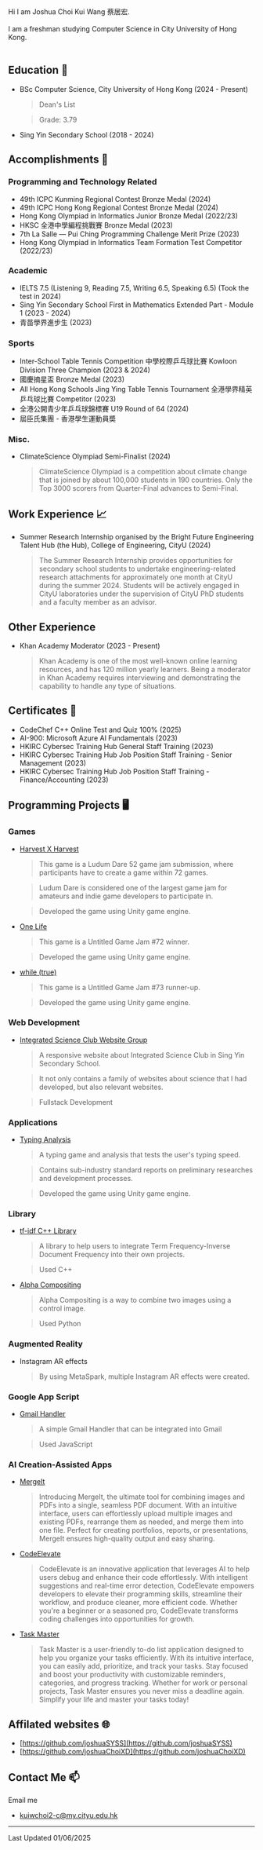 <head>
  <link rel="shortcut icon" type="image/x-icon" href="https://sandstormit.com/wp-content/uploads/2021/06/incognito-2231825_960_720-1.png">
  <meta name="google-site-verification" content="0SEcurk_dKLeFfJ4VC6azCpxCccwgnd3JkByYOdYncA" />
</head>
Hi I am Joshua Choi Kui Wang 蔡居宏.<br><br>
I am a freshman studying Computer Science in City University of Hong Kong.<br><br>

## Education 🏫
- BSc Computer Science, City University of Hong Kong (2024 - Present)
  > Dean's List
  
  > Grade: 3.79

- Sing Yin Secondary School (2018 - 2024)

## Accomplishments 🏅
### Programming and Technology Related
- 49th ICPC Kunming Regional Contest Bronze Medal (2024)
- 49th ICPC Hong Kong Regional Contest Bronze Medal (2024)
- Hong Kong Olympiad in Informatics Junior Bronze Medal (2022/23)
- HKSC 全港中學編程挑戰賽 Bronze Medal (2023)
- 7th La Salle — Pui Ching Programming Challenge Merit Prize (2023)
- Hong Kong Olympiad in Informatics Team Formation Test Competitor (2022/23)

### Academic
- IELTS 7.5 (Listening 9, Reading 7.5, Writing 6.5, Speaking 6.5) (Took the test in 2024)
- Sing Yin Secondary School First in Mathematics Extended Part - Module 1 (2023 - 2024)
- 青苗學界進步生 (2023)

### Sports
- Inter-School Table Tennis Competition 中學校際乒乓球比賽 Kowloon Division Three Champion (2023 & 2024)
- 國慶摘星盃 Bronze Medal (2023)
- All Hong Kong Schools Jing Ying Table Tennis Tournament 全港學界精英乒乓球比賽 Competitor (2023)
- 全港公開青少年乒乓球錦標賽 U19 Round of 64 (2024)
- 屆臣氏集團 - 香港學生運動員奬

### Misc.
- ClimateScience Olympiad Semi-Finalist (2024)
  > ClimateScience Olympiad is a competition about climate change that is joined by about 100,000 students in 190 countries.
  > Only the Top 3000 scorers from Quarter-Final advances to Semi-Final.

## Work Experience 📈
- Summer Research Internship organised by the Bright Future Engineering Talent Hub (the Hub), College of Engineering, CityU (2024)
  > The Summer Research Internship provides opportunities for secondary school students to undertake engineering-related research attachments for approximately one month at CityU during the summer 2024.
  > Students will be actively engaged in CityU laboratories under the supervision of CityU PhD students and a faculty member as an advisor. 

## Other Experience
- Khan Academy Moderator (2023 - Present)
  > Khan Academy is one of the most well-known online learning resources, and has 120 million yearly learners.
  > Being a moderator in Khan Academy requires interviewing and demonstrating the capability to handle any type of situations.

## Certificates 📄
- CodeChef C++ Online Test and Quiz 100% (2025)
- AI-900: Microsoft Azure AI Fundamentals (2023)
- HKIRC Cybersec Training Hub General Staff Training (2023)
- HKIRC Cybersec Training Hub Job Position Staff Training - Senior Management (2023)
- HKIRC Cybersec Training Hub Job Position Staff Training - Finance/Accounting (2023)

## Programming Projects 🖥
### Games
- [Harvest X Harvest](https://revolution-game.itch.io/harvest-x-harvest)
  > This game is a Ludum Dare 52 game jam submission, where participants have to create a game within 72 games.
  
  > Ludum Dare is considered one of the largest game jam for amateurs and indie game developers to participate in.
  
  > Developed the game using Unity game engine.
- [One Life](https://revolution-game.itch.io/one-life)
  > This game is a Untitled Game Jam #72 winner.
  
  > Developed the game using Unity game engine.
- [while (true)](https://no1gameexpert.itch.io/while-true)
  > This game is a Untitled Game Jam #73 runner-up.
  
  > Developed the game using Unity game engine.

### Web Development
- [Integrated Science Club Website Group](https://is-club.netlify.app/)
  > A responsive website about Integrated Science Club in Sing Yin Secondary School.

  > It not only contains a family of websites about science that I had developed, but also relevant websites.
  
  > Fullstack Development

### Applications
- [Typing Analysis](https://drive.google.com/file/d/14uewku59n2wDwYXnCJXVe0CYTEyVpZwT/view?usp=sharing)
  > A typing game and analysis that tests the user's typing speed.

  > Contains sub-industry standard reports on preliminary researches and development processes.
  
  > Developed the game using Unity game engine.

### Library
- [tf-idf C++ Library](https://github.com/joshuaSYSS/tfidf)
  > A library to help users to integrate Term Frequency-Inverse Document Frequency into their own projects.
  
  > Used C++

- [Alpha Compositing](https://github.com/joshuaSYSS/Alpha-Compositing)
  > Alpha Compositing is a way to combine two images using a control image.
  
  > Used Python

### Augmented Reality
- Instagram AR effects
  > By using MetaSpark, multiple Instagram AR effects were created.

### Google App Script
- [Gmail Handler](https://github.com/joshuaSYSS/appScriptGmailHandler)
  > A simple Gmail Handler that can be integrated into Gmail
  
  > Used JavaScript
  
### AI Creation-Assisted Apps
- [MergeIt](https://poe.com/MergeIt)
  > Introducing MergeIt, the ultimate tool for combining images and PDFs into a single, seamless PDF document. With an intuitive interface, users can effortlessly upload multiple images and existing PDFs, rearrange them as needed, and merge them into one file. Perfect for creating portfolios, reports, or presentations, MergeIt ensures high-quality output and easy sharing.
- [CodeElevate](https://poe.com/CodeElevate)
  > CodeElevate is an innovative application that leverages AI to help users debug and enhance their code effortlessly. With intelligent suggestions and real-time error detection, CodeElevate empowers developers to elevate their programming skills, streamline their workflow, and produce cleaner, more efficient code. Whether you're a beginner or a seasoned pro, CodeElevate transforms coding challenges into opportunities for growth.
- [Task Master](https://poe.com/The_Task_Master_ToDo)
  > Task Master is a user-friendly to-do list application designed to help you organize your tasks efficiently. With its intuitive interface, you can easily add, prioritize, and track your tasks. Stay focused and boost your productivity with customizable reminders, categories, and progress tracking. Whether for work or personal projects, Task Master ensures you never miss a deadline again. Simplify your life and master your tasks today!

## Affilated websites 🌐
- [https://github.com/joshuaSYSS](https://github.com/joshuaSYSS)
- [https://github.com/joshuaChoiXD](https://github.com/joshuaChoiXD)

## Contact Me 📫
Email me
- kuiwchoi2-c@my.cityu.edu.hk

<hr>
Last Updated 01/06/2025
